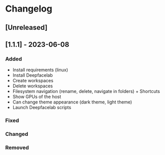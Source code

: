 # Changelog

## [Unreleased]

## [1.1.1] - 2023-06-08

### Added

- Install requirements (linux)
- Install Deepfacelab
- Create workspaces
- Delete workspaces
- Filesystem navigation (rename, delete, navigate in folders) + Shortcuts
- Show GPUs of the host
- Can change theme appearance (dark theme, light theme)
- Launch Deepfacelab scripts

### Fixed

### Changed

### Removed